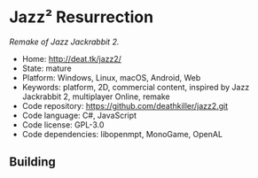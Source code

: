 # Jazz² Resurrection

_Remake of Jazz Jackrabbit 2._

- Home: http://deat.tk/jazz2/
- State: mature
- Platform: Windows, Linux, macOS, Android, Web
- Keywords: platform, 2D, commercial content, inspired by Jazz Jackrabbit 2, multiplayer Online, remake
- Code repository: https://github.com/deathkiller/jazz2.git
- Code language: C#, JavaScript
- Code license: GPL-3.0
- Code dependencies: libopenmpt, MonoGame, OpenAL

## Building
